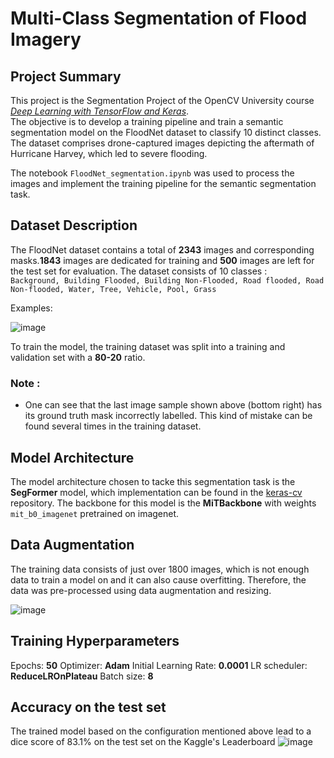 # Multi-Class Segmentation of Flood Imagery

## Project Summary

This project is the Segmentation Project of the OpenCV University course [_Deep Learning with TensorFlow and Keras_](https://opencv.org/university/deep-learning-with-tensorflow-keras/?srsltid=AfmBOor6TFbg3fgao3lfzY5EIBo3GTuRqpwvra6nrZBQpmDMZ8B7ZcGY).<br>
The objective is to develop a training pipeline and train a semantic segmentation model on the FloodNet dataset to classify 10 distinct classes. The dataset comprises drone-captured images depicting the aftermath of Hurricane Harvey, which led to severe flooding. 

The notebook `FloodNet_segmentation.ipynb` was used to process the images and implement the training pipeline for the semantic segmentation task.

## Dataset Description

The FloodNet dataset contains a total of __2343__ images and corresponding masks.__1843__ images are dedicated for training and __500__ images are left for the test set for evaluation.
The dataset consists of 10 classes : <br>
`Background, Building Flooded, Building Non-Flooded, Road flooded, Road Non-flooded, Water, Tree, Vehicle, Pool, Grass ` <br>

Examples:<br>

![image](https://github.com/user-attachments/assets/6461d545-a1a9-4191-ab2b-f2b9fd1c608f)

To train the model, the training dataset was split into a training and validation set with a __80-20__ ratio.

### Note :

- One can see that the last image sample shown above (bottom right) has its ground truth mask incorrectly labelled. This kind of mistake can be found several times in the training dataset.

## Model Architecture

The model architecture chosen to tacke this segmentation task is the __SegFormer__ model, which implementation can be found in the [keras-cv](https://github.com/keras-team/keras-cv) repository.
The backbone for this model is the __MiTBackbone__ with weights `mit_b0_imagenet` pretrained on imagenet. <br>

## Data Augmentation

The training data consists of just over 1800 images, which is not enough data to train a model on and it can also cause overfitting. Therefore, the data was pre-processed using data augmentation and resizing.

![image](https://github.com/user-attachments/assets/a24eae59-5fe0-429b-860c-20d12d99ac74)

## Training Hyperparameters

Epochs: __50__
Optimizer: __Adam__
Initial Learning Rate: __0.0001__
LR scheduler: __ReduceLROnPlateau__
Batch size: __8__

## Accuracy on the test set

The trained model based on the configuration mentioned above lead to a dice score of 83.1% on the test set on the Kaggle's Leaderboard
![image](https://github.com/user-attachments/assets/81cce902-d561-43ca-b517-d939cb291211)
